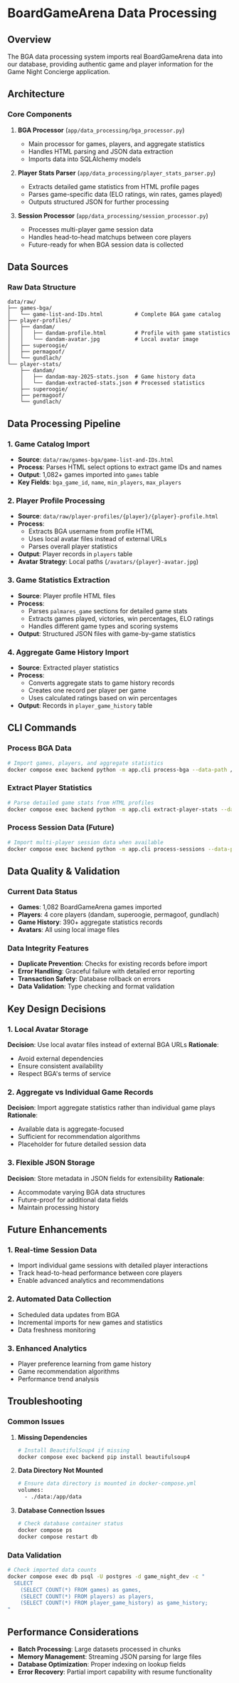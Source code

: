 # BoardGameArena Data Processing

## Overview

The BGA data processing system imports real BoardGameArena data into our database, providing authentic game and player information for the Game Night Concierge application.

## Architecture

### Core Components

1. **BGA Processor** (`app/data_processing/bga_processor.py`)
   - Main processor for games, players, and aggregate statistics
   - Handles HTML parsing and JSON data extraction
   - Imports data into SQLAlchemy models

2. **Player Stats Parser** (`app/data_processing/player_stats_parser.py`)
   - Extracts detailed game statistics from HTML profile pages
   - Parses game-specific data (ELO ratings, win rates, games played)
   - Outputs structured JSON for further processing

3. **Session Processor** (`app/data_processing/session_processor.py`)
   - Processes multi-player game session data
   - Handles head-to-head matchups between core players
   - Future-ready for when BGA session data is collected

## Data Sources

### Raw Data Structure
```
data/raw/
├── games-bga/
│   └── game-list-and-IDs.html          # Complete BGA game catalog
├── player-profiles/
│   ├── dandam/
│   │   ├── dandam-profile.html         # Profile with game statistics
│   │   └── dandam-avatar.jpg           # Local avatar image
│   ├── superoogie/
│   ├── permagoof/
│   └── gundlach/
└── player-stats/
    ├── dandam/
    │   ├── dandam-may-2025-stats.json  # Game history data
    │   └── dandam-extracted-stats.json # Processed statistics
    ├── superoogie/
    ├── permagoof/
    └── gundlach/
```

## Data Processing Pipeline

### 1. Game Catalog Import
- **Source**: `data/raw/games-bga/game-list-and-IDs.html`
- **Process**: Parses HTML select options to extract game IDs and names
- **Output**: 1,082+ games imported into `games` table
- **Key Fields**: `bga_game_id`, `name`, `min_players`, `max_players`

### 2. Player Profile Processing
- **Source**: `data/raw/player-profiles/{player}/{player}-profile.html`
- **Process**: 
  - Extracts BGA username from profile HTML
  - Uses local avatar files instead of external URLs
  - Parses overall player statistics
- **Output**: Player records in `players` table
- **Avatar Strategy**: Local paths (`/avatars/{player}-avatar.jpg`)

### 3. Game Statistics Extraction
- **Source**: Player profile HTML files
- **Process**: 
  - Parses `palmares_game` sections for detailed game stats
  - Extracts games played, victories, win percentages, ELO ratings
  - Handles different game types and scoring systems
- **Output**: Structured JSON files with game-by-game statistics

### 4. Aggregate Game History Import
- **Source**: Extracted player statistics
- **Process**: 
  - Converts aggregate stats to game history records
  - Creates one record per player per game
  - Uses calculated ratings based on win percentages
- **Output**: Records in `player_game_history` table

## CLI Commands

### Process BGA Data
```bash
# Import games, players, and aggregate statistics
docker compose exec backend python -m app.cli process-bga --data-path /app/data
```

### Extract Player Statistics
```bash
# Parse detailed game stats from HTML profiles
docker compose exec backend python -m app.cli extract-player-stats --data-path /app/data
```

### Process Session Data (Future)
```bash
# Import multi-player session data when available
docker compose exec backend python -m app.cli process-sessions --data-path /app/data
```

## Data Quality & Validation

### Current Data Status
- **Games**: 1,082 BoardGameArena games imported
- **Players**: 4 core players (dandam, superoogie, permagoof, gundlach)
- **Game History**: 390+ aggregate statistics records
- **Avatars**: All using local image files

### Data Integrity Features
- **Duplicate Prevention**: Checks for existing records before import
- **Error Handling**: Graceful failure with detailed error reporting
- **Transaction Safety**: Database rollback on errors
- **Data Validation**: Type checking and format validation

## Key Design Decisions

### 1. Local Avatar Storage
**Decision**: Use local avatar files instead of external BGA URLs
**Rationale**: 
- Avoid external dependencies
- Ensure consistent availability
- Respect BGA's terms of service

### 2. Aggregate vs Individual Game Records
**Decision**: Import aggregate statistics rather than individual game plays
**Rationale**:
- Available data is aggregate-focused
- Sufficient for recommendation algorithms
- Placeholder for future detailed session data

### 3. Flexible JSON Storage
**Decision**: Store metadata in JSON fields for extensibility
**Rationale**:
- Accommodate varying BGA data structures
- Future-proof for additional data fields
- Maintain processing history

## Future Enhancements

### 1. Real-time Session Data
- Import individual game sessions with detailed player interactions
- Track head-to-head performance between core players
- Enable advanced analytics and recommendations

### 2. Automated Data Collection
- Scheduled data updates from BGA
- Incremental imports for new games and statistics
- Data freshness monitoring

### 3. Enhanced Analytics
- Player preference learning from game history
- Game recommendation algorithms
- Performance trend analysis

## Troubleshooting

### Common Issues

1. **Missing Dependencies**
   ```bash
   # Install BeautifulSoup4 if missing
   docker compose exec backend pip install beautifulsoup4
   ```

2. **Data Directory Not Mounted**
   ```bash
   # Ensure data directory is mounted in docker-compose.yml
   volumes:
     - ./data:/app/data
   ```

3. **Database Connection Issues**
   ```bash
   # Check database container status
   docker compose ps
   docker compose restart db
   ```

### Data Validation
```bash
# Check imported data counts
docker compose exec db psql -U postgres -d game_night_dev -c "
  SELECT 
    (SELECT COUNT(*) FROM games) as games,
    (SELECT COUNT(*) FROM players) as players,
    (SELECT COUNT(*) FROM player_game_history) as game_history;
"
```

## Performance Considerations

- **Batch Processing**: Large datasets processed in chunks
- **Memory Management**: Streaming JSON parsing for large files
- **Database Optimization**: Proper indexing on lookup fields
- **Error Recovery**: Partial import capability with resume functionality 